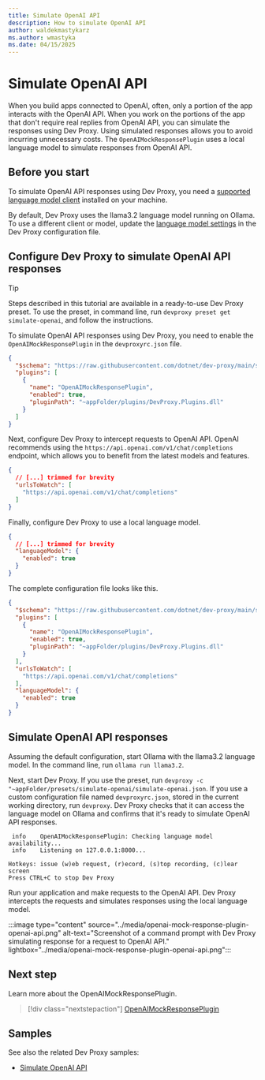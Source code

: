```yaml
---
title: Simulate OpenAI API
description: How to simulate OpenAI API
author: waldekmastykarz
ms.author: wmastyka
ms.date: 04/15/2025
---
```


# Simulate OpenAI API

When you build apps connected to OpenAI, often, only a portion of the app interacts with the OpenAI API. When you work on the portions of the app that don't require real replies from OpenAI API, you can simulate the responses using Dev Proxy. Using simulated responses allows you to avoid incurring unnecessary costs. The `OpenAIMockResponsePlugin` uses a local language model to simulate responses from OpenAI API.

## Before you start

To simulate OpenAI API responses using Dev Proxy, you need a [supported language model client](./use-language-model.md) installed on your machine.

By default, Dev Proxy uses the llama3.2 language model running on Ollama. To use a different client or model, update the [language model settings](./use-language-model.md) in the Dev Proxy configuration file.

## Configure Dev Proxy to simulate OpenAI API responses

> [!TIP]
> Steps described in this tutorial are available in a ready-to-use Dev Proxy preset. To use the preset, in command line, run `devproxy preset get simulate-openai`, and follow the instructions.

To simulate OpenAI API responses using Dev Proxy, you need to enable the `OpenAIMockResponsePlugin` in the `devproxyrc.json` file.

```json
{
  "$schema": "https://raw.githubusercontent.com/dotnet/dev-proxy/main/schemas/v0.29.0/rc.schema.json",
  "plugins": [
    {
      "name": "OpenAIMockResponsePlugin",
      "enabled": true,
      "pluginPath": "~appFolder/plugins/DevProxy.Plugins.dll"
    }
  ]
}
```

Next, configure Dev Proxy to intercept requests to OpenAI API. OpenAI recommends using the `https://api.openai.com/v1/chat/completions` endpoint, which allows you to benefit from the latest models and features.

```json
{
  // [...] trimmed for brevity
  "urlsToWatch": [
    "https://api.openai.com/v1/chat/completions"
  ]
}
```

Finally, configure Dev Proxy to use a local language model.

```json
{
  // [...] trimmed for brevity
  "languageModel": {
    "enabled": true
  }
}
```

The complete configuration file looks like this.

```json
{
  "$schema": "https://raw.githubusercontent.com/dotnet/dev-proxy/main/schemas/v0.29.0/rc.schema.json",
  "plugins": [
    {
      "name": "OpenAIMockResponsePlugin",
      "enabled": true,
      "pluginPath": "~appFolder/plugins/DevProxy.Plugins.dll"
    }
  ],
  "urlsToWatch": [
    "https://api.openai.com/v1/chat/completions"
  ],
  "languageModel": {
    "enabled": true
  }
}
```

## Simulate OpenAI API responses

Assuming the default configuration, start Ollama with the llama3.2 language model. In the command line, run `ollama run llama3.2`.

Next, start Dev Proxy. If you use the preset, run `devproxy -c "~appFolder/presets/simulate-openai/simulate-openai.json`. If you use a custom configuration file named `devproxyrc.json`, stored in the current working directory, run `devproxy`. Dev Proxy checks that it can access the language model on Ollama and confirms that it's ready to simulate OpenAI API responses.

```text
 info    OpenAIMockResponsePlugin: Checking language model availability...
 info    Listening on 127.0.0.1:8000...

Hotkeys: issue (w)eb request, (r)ecord, (s)top recording, (c)lear screen
Press CTRL+C to stop Dev Proxy
```

Run your application and make requests to the OpenAI API. Dev Proxy intercepts the requests and simulates responses using the local language model.

:::image type="content" source="../media/openai-mock-response-plugin-openai-api.png" alt-text="Screenshot of a command prompt with Dev Proxy simulating response for a request to OpenAI API." lightbox="../media/openai-mock-response-plugin-openai-api.png":::

## Next step

Learn more about the OpenAIMockResponsePlugin.

> [!div class="nextstepaction"]
> [OpenAIMockResponsePlugin](../technical-reference/openaimockresponseplugin.md)

## Samples

See also the related Dev Proxy samples:

- [Simulate OpenAI API](https://adoption.microsoft.com/sample-solution-gallery/sample/pnp-devproxy-simulate-openai/)
